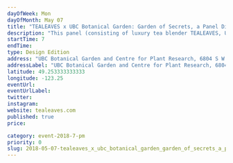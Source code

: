 ```yaml
---
dayOfWeek: Mon
dayOfMonth: May 07
title: "TEALEAVES x UBC Botanical Garden: Garden of Secrets, a Panel Discussion on Plant-Inspired Biomimicry and Biophilic Design Inspiration"
description: "This panel (consisting of luxury tea blender TEALEAVES, UBC Botanical Garden, Christine Lintott Architects & PFS Studios) explores how botanical gardens and the “secrets” they house can inspire different innovators from tea blenders, designers, academics and more to build lasting impact on people, society and the environment. <br> The first bud from the Garden of Secrets will bloom at Vancouver Design Week! A world of possibilities awaits."
startTime: 7
endTime: 
type: Design Edition
address: "UBC Botanical Garden and Centre for Plant Research, 6804 S W Marine Dr, Greater Vancouver A, British Columbia V6T 2J8, Canada, Vancouver, BC, Canada"
addressLabel: "UBC Botanical Garden and Centre for Plant Research, 6804 S W Marine Dr, Greater Vancouver A, British Columbia V6T 2J8, Canada"
latitude: 49.253333333333
longitude: -123.25
eventUrl: 
eventUrlLabel: 
twitter: 
instagram: 
website: tealeaves.com
published: true
price: 

category: event-2018-7-pm
priority: 0
slug: 2018-05-07-tealeaves_x_ubc_botanical_garden_garden_of_secrets_a_panel_discussion_on_plantinspired_biomimicry_and_biophilic_design_inspiration
---
```

